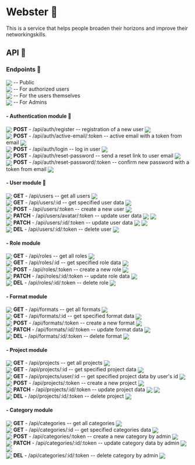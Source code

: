 # Webster 🎈
This is a service that helps people broaden their horizons and improve their networkingskills. 
## API 🎈
### Endpoints 🎈
<img valign='middle' src='https://readme-swatches.vercel.app/2496f2?style=round'/> -- Public\
<img valign='middle' src='https://readme-swatches.vercel.app/37bca4?style=round'/> -- For authorized users\
<img valign='middle' src='https://readme-swatches.vercel.app/de57d0?style=round'/> -- For the users themselves\
<img valign='middle' src='https://readme-swatches.vercel.app/ad2232?style=round'/> -- For Admins

#### - Authentication module 🎈
<img valign='middle' src='https://readme-swatches.vercel.app/ffc000?style=circle'/> **POST** - /api/auth/register -- registration of a new user <img valign='middle' src='https://readme-swatches.vercel.app/2496f2?style=round'/>\
<img valign='middle' src='https://readme-swatches.vercel.app/ffc000?style=circle'/> **POST** - /api/auth/active-email/:token -- active email with a token from email <img valign='middle' src='https://readme-swatches.vercel.app/de57d0?style=round'/>\
<img valign='middle' src='https://readme-swatches.vercel.app/ffc000?style=circle'/> **POST** - /api/auth/login -- log in user <img valign='middle' src='https://readme-swatches.vercel.app/2496f2?style=round'/>\
<img valign='middle' src='https://readme-swatches.vercel.app/ffc000?style=circle'/> **POST** - /api/auth/reset-password -- send a reset link to user email <img valign='middle' src='https://readme-swatches.vercel.app/2496f2?style=round'/>\
<img valign='middle' src='https://readme-swatches.vercel.app/ffc000?style=circle'/> **POST** - /api/auth/reset-password/:token -- confirm new password with a token from email <img valign='middle' src='https://readme-swatches.vercel.app/de57d0?style=round'/>

#### - User module 🎈
<img valign='middle' src='https://readme-swatches.vercel.app/5CB270?style=circle'/> **GET** - /api/users -- get all users <img valign='middle' src='https://readme-swatches.vercel.app/2496f2?style=round'/>\
<img valign='middle' src='https://readme-swatches.vercel.app/5CB270?style=circle'/> **GET** - /api/users/:id -- get specified user data <img valign='middle' src='https://readme-swatches.vercel.app/2496f2?style=round'/>\
<img valign='middle' src='https://readme-swatches.vercel.app/ffc000?style=circle'/> **POST** - /api/users/:token -- create a new user <img valign='middle' src='https://readme-swatches.vercel.app/ad2232?style=round'/>\
<img valign='middle' src='https://readme-swatches.vercel.app/ececec?style=circle'/> **PATCH** - /api/users/avatar/:token -- update user data <img valign='middle' src='https://readme-swatches.vercel.app/de57d0?style=round'/>  <img valign='middle' src='https://readme-swatches.vercel.app/ad2232?style=round'/>\
<img valign='middle' src='https://readme-swatches.vercel.app/ececec?style=circle'/> **PATCH** - /api/users/:id/:token -- update user data <img valign='middle' src='https://readme-swatches.vercel.app/de57d0?style=round'/> <img valign='middle' src='https://readme-swatches.vercel.app/ad2232?style=round'/>\
<img valign='middle' src='https://readme-swatches.vercel.app/ec3323?style=circle'/> **DEL** - /api/users/:id/:token -- delete user <img valign='middle' src='https://readme-swatches.vercel.app/ad2232?style=round'/>

#### - Role module
<img valign='middle' src='https://readme-swatches.vercel.app/5CB270?style=circle'/> **GET** - /api/roles -- get all roles <img valign='middle' src='https://readme-swatches.vercel.app/2496f2?style=round'/>\
<img valign='middle' src='https://readme-swatches.vercel.app/5CB270?style=circle'/> **GET** - /api/roles/:id -- get specified role data <img valign='middle' src='https://readme-swatches.vercel.app/2496f2?style=round'/>\
<img valign='middle' src='https://readme-swatches.vercel.app/ffc000?style=circle'/> **POST** - /api/roles/:token -- create a new role <img valign='middle' src='https://readme-swatches.vercel.app/ad2232?style=round'/>\
<img valign='middle' src='https://readme-swatches.vercel.app/ececec?style=circle'/> **PATCH** - /api/roles/:id/:token -- update role data <img valign='middle' src='https://readme-swatches.vercel.app/ad2232?style=round'/>\
<img valign='middle' src='https://readme-swatches.vercel.app/ec3323?style=circle'/> **DEL** - /api/roles/:id/:token -- delete role <img valign='middle' src='https://readme-swatches.vercel.app/ad2232?style=round'/>

#### - Format module
<img valign='middle' src='https://readme-swatches.vercel.app/5CB270?style=circle'/> **GET** - /api/formats -- get all formats <img valign='middle' src='https://readme-swatches.vercel.app/2496f2?style=round'/>\
<img valign='middle' src='https://readme-swatches.vercel.app/5CB270?style=circle'/> **GET** - /api/formats/:id -- get specified format data <img valign='middle' src='https://readme-swatches.vercel.app/2496f2?style=round'/>\
<img valign='middle' src='https://readme-swatches.vercel.app/ffc000?style=circle'/> **POST** - /api/formats/:token -- create a new format <img valign='middle' src='https://readme-swatches.vercel.app/ad2232?style=round'/>\
<img valign='middle' src='https://readme-swatches.vercel.app/ececec?style=circle'/> **PATCH** - /api/formats/:id/:token -- update format data <img valign='middle' src='https://readme-swatches.vercel.app/ad2232?style=round'/>\
<img valign='middle' src='https://readme-swatches.vercel.app/ec3323?style=circle'/> **DEL** - /api/formats/:id/:token -- delete format <img valign='middle' src='https://readme-swatches.vercel.app/ad2232?style=round'/>
#### - Project module
<img valign='middle' src='https://readme-swatches.vercel.app/5CB270?style=circle'/> **GET** - /api/projects -- get all projects <img valign='middle' src='https://readme-swatches.vercel.app/2496f2?style=round'/>\
<img valign='middle' src='https://readme-swatches.vercel.app/5CB270?style=circle'/> **GET** - /api/projects/:id -- get specified project data <img valign='middle' src='https://readme-swatches.vercel.app/2496f2?style=round'/>\
<img valign='middle' src='https://readme-swatches.vercel.app/5CB270?style=circle'/> **GET** - /api/projects/user/:id -- get specified project data by user's id <img valign='middle' src='https://readme-swatches.vercel.app/2496f2?style=round'/>\
<img valign='middle' src='https://readme-swatches.vercel.app/ffc000?style=circle'/> **POST** - /api/projects/:token -- create a new project <img valign='middle' src='https://readme-swatches.vercel.app/37bca4?style=round'/>\
<img valign='middle' src='https://readme-swatches.vercel.app/ececec?style=circle'/> **PATCH** - /api/projects/:id/:token -- update project data <img valign='middle' src='https://readme-swatches.vercel.app/de57d0?style=round'/> <img valign='middle' src='https://readme-swatches.vercel.app/ad2232?style=round'/>\
<img valign='middle' src='https://readme-swatches.vercel.app/ec3323?style=circle'/> **DEL** - /api/projects/:id/:token -- delete project <img valign='middle' src='https://readme-swatches.vercel.app/ad2232?style=round'/>

#### - Category module
<img valign='middle' src='https://readme-swatches.vercel.app/5CB270?style=circle'/> **GET** - /api/categories -- get all categories <img valign='middle' src='https://readme-swatches.vercel.app/2496f2?style=round'/>\
<img valign='middle' src='https://readme-swatches.vercel.app/5CB270?style=circle'/> **GET** - /api/categories/:id -- get specified categories data <img valign='middle' src='https://readme-swatches.vercel.app/2496f2?style=round'/>\
<img valign='middle' src='https://readme-swatches.vercel.app/ffc000?style=circle'/> **POST** - /api/categories/:token -- create a new category by admin <img valign='middle' src='https://readme-swatches.vercel.app/37bca4?style=round'/>\
<img valign='middle' src='https://readme-swatches.vercel.app/ececec?style=circle'/> **PATCH** - /api/categories/:id/:token -- update category data by admin <img valign='middle' src='https://readme-swatches.vercel.app/de57d0?style=round'/> <img valign='middle' src='https://readme-swatches.vercel.app/ad2232?style=round'/>\
<img valign='middle' src='https://readme-swatches.vercel.app/ec3323?style=circle'/> **DEL** - /api/categories/:id/:token -- delete category by admin <img valign='middle' src='https://readme-swatches.vercel.app/ad2232?style=round'/>
